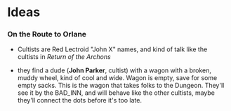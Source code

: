 # Ideas

### On the Route to Orlane

* Cultists are Red Lectroid "John X" names, and kind of talk like the
  cultists in _Return of the Archons_

* they find a dude (**John Parker**, cultist) with a wagon with a
  broken, muddy wheel, kind of cool and wide.  Wagon is empty, save for
  some empty sacks.  This is the wagon that takes folks to the Dungeon.
  They'll see it by the BAD_INN, and will behave like the other cultists,
  maybe they'll connect the dots before it's too late.
